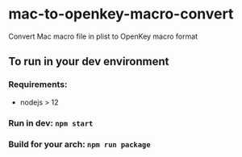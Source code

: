 # mac-to-openkey-macro-convert

Convert Mac macro file in plist to OpenKey macro format


## To run in your dev environment

### Requirements:
- nodejs > 12

### Run in dev: `npm start`

### Build for your arch: `npm run package`